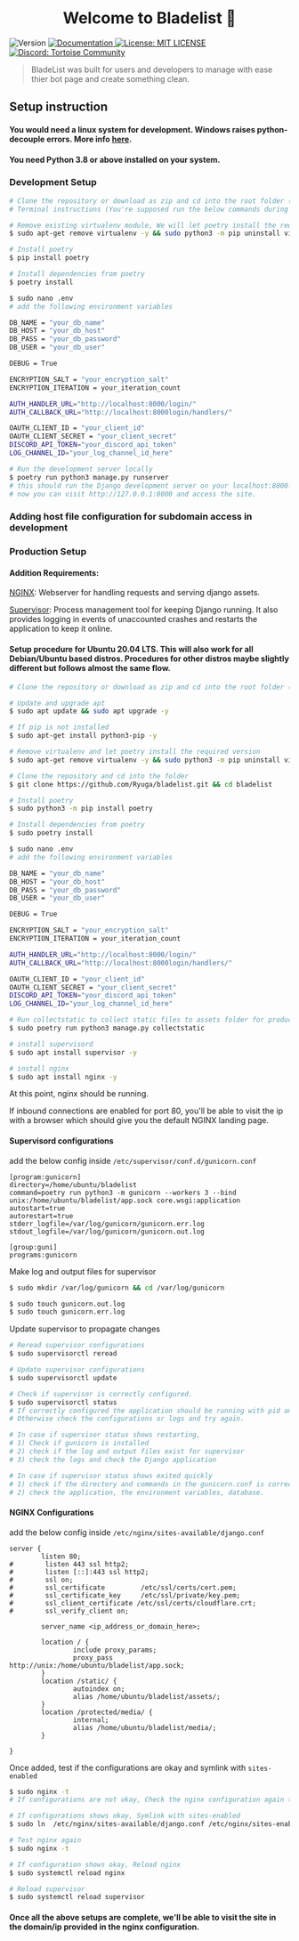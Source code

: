 <h1 align="center">Welcome to Bladelist 👋</h1>
<p>
  <img alt="Version" src="https://img.shields.io/badge/version-2.0.0-blue.svg?cacheSeconds=2592000" />
  <a href="https://docs.bladebotlist.xyz" target="_blank">
    <img alt="Documentation" src="https://img.shields.io/badge/documentation-yes-brightgreen.svg" />
  </a>
  <a href="https://github.com/bladelist/bladelist/blob/master/LICENCE" target="_blank">
    <img alt="License: MIT LICENSE" src="https://img.shields.io/badge/License-ALL RIGHTS RESERVED-yellow.svg" />
  </a>
  <a href="https://discord.gg/WeUtJ7hqum" target="_blank">
    <img alt="Discord: Tortoise Community" src="https://img.shields.io/badge/Discord-Tortoise%20Community-%23ffb101" />
  </a>
</p>

> BladeList was built for users and developers to manage with ease thier bot page and create something clean.

## Setup instruction


#### You would need a linux system for development. Windows raises python-decouple errors. More info [here](https://github.com/bladelist/bladelist/issues/1).
#### You need Python 3.8 or above installed on your system.


### Development Setup
```bash
# Clone the repository or download as zip and cd into the root folder (bladelist)
# Terminal instructions (You're supposed run the below commands during the initial setup)

# Remove existing virtualenv module, We will let poetry install the required version
$ sudo apt-get remove virtualenv -y && sudo python3 -m pip uninstall virtualenv -y

# Install poetry
$ pip install poetry

# Install dependencies from poetry
$ poetry install

$ sudo nano .env
# add the following environment variables

DB_NAME = "your_db_name"
DB_HOST = "your_db_host"
DB_PASS = "your_db_password"
DB_USER = "your_db_user"

DEBUG = True

ENCRYPTION_SALT = "your_encryption_salt"
ENCRYPTION_ITERATION = your_iteration_count

AUTH_HANDLER_URL="http://localhost:8000/login/"
AUTH_CALLBACK_URL="http://localhost:8000login/handlers/"

OAUTH_CLIENT_ID = "your_client_id"
OAUTH_CLIENT_SECRET = "your_client_secret"
DISCORD_API_TOKEN="your_discord_api_token"
LOG_CHANNEL_ID="your_log_channel_id_here"

# Run the development server locally
$ poetry run python3 manage.py runserver 
# this should run the Django development server on your localhost:8000.
# now you can visit http://127.0.0.1:8000 and access the site.
```

### Adding host file configuration for subdomain access in development

### Production Setup

#### Addition Requirements:

[NGINX](https://nginx.org/en/): Webserver for handling requests and serving django assets.

[Supervisor](http://supervisord.org/): Process management tool for keeping Django running. It also provides logging in events of unaccounted crashes and restarts the application to keep it online.


#### Setup procedure for Ubuntu 20.04 LTS. This will also work for all Debian/Ubuntu based distros. Procedures for other distros maybe slightly different but follows almost the same flow.
```bash
# Clone the repository or download as zip and cd into the root folder (bladelist)

# Update and upgrade apt
$ sudo apt update && sudo apt upgrade -y

# If pip is not installed
$ sudo apt-get install python3-pip -y

# Remove virtualenv and let poetry install the required version
$ sudo apt-get remove virtualenv -y && sudo python3 -m pip uninstall virtualenv -y

# Clone the repository and cd into the folder
$ git clone https://github.com/Ryuga/bladelist.git && cd bladelist

# Install poetry
$ sudo python3 -m pip install poetry

# Install dependencies from poetry
$ sudo poetry install

$ sudo nano .env
# add the following environment variables

DB_NAME = "your_db_name"
DB_HOST = "your_db_host"
DB_PASS = "your_db_password"
DB_USER = "your_db_user"

DEBUG = True

ENCRYPTION_SALT = "your_encryption_salt"
ENCRYPTION_ITERATION = your_iteration_count

AUTH_HANDLER_URL="http://localhost:8000/login/"
AUTH_CALLBACK_URL="http://localhost:8000login/handlers/"

OAUTH_CLIENT_ID = "your_client_id"
OAUTH_CLIENT_SECRET = "your_client_secret"
DISCORD_API_TOKEN="your_discord_api_token"
LOG_CHANNEL_ID="your_log_channel_id_here"

# Run collectstatic to collect static files to assets folder for production
$ sudo poetry run python3 manage.py collectstatic

# install supervisord
$ sudo apt install supervisor -y

# install nginx
$ sudo apt install nginx -y
```
At this point, nginx should be running. 

If inbound connections are enabled for port 80, you'll be able to visit the ip with a browser which should give you the default NGINX landing page.

#### Supervisord configurations
add the below config inside `/etc/supervisor/conf.d/gunicorn.conf`
```shell
[program:gunicorn]
directory=/home/ubuntu/bladelist
command=poetry run python3 -m gunicorn --workers 3 --bind unix:/home/ubuntu/bladelist/app.sock core.wsgi:application
autostart=true
autorestart=true
stderr_logfile=/var/log/gunicorn/gunicorn.err.log
stdout_logfile=/var/log/gunicorn/gunicorn.out.log

[group:guni]
programs:gunicorn
```

Make log and output files for supervisor
```bash
$ sudo mkdir /var/log/gunicorn && cd /var/log/gunicorn

$ sudo touch gunicorn.out.log
$ sudo touch gunicorn.err.log
```
Update supervisor to propagate changes

```bash
# Reread supervisor configurations
$ sudo supervisorctl reread

# Update supervisor configurations
$ sudo supervisorctl update

# Check if supervisor is correctly configured. 
$ sudo supervisorctl status
# If correctly configured the application should be running with pid and shows uptime. 
# Otherwise check the configurations or logs and try again.

# In case if supervisor status shows restarting, 
# 1) Check if gunicorn is installed 
# 2) check if the log and output files exist for supervisor
# 3) check the logs and check the Django application

# In case if supervisor status shows exited quickly
# 1) check if the directory and commands in the gunicorn.conf is correct
# 2) check the application, the environment variables, database.
```

#### NGINX Configurations

add the below config inside `/etc/nginx/sites-available/django.conf`

```shell
server {
        listen 80;
#        listen 443 ssl http2;
#        listen [::]:443 ssl http2;
#        ssl on;
#        ssl_certificate         /etc/ssl/certs/cert.pem;
#        ssl_certificate_key     /etc/ssl/private/key.pem;
#        ssl_client_certificate /etc/ssl/certs/cloudflare.crt;
#        ssl_verify_client on;

        server_name <ip_address_or_domain_here>;

        location / {
                include proxy_params;
                proxy_pass http://unix:/home/ubuntu/bladelist/app.sock;
        }
        location /static/ {
                autoindex on;
                alias /home/ubuntu/bladelist/assets/;
        }   
        location /protected/media/ {
                internal;
                alias /home/ubuntu/bladelist/media/;
        }
    
}
```
Once added, test if the configurations are okay and symlink with `sites-enabled`

```bash
$ sudo nginx -t
# If configurations are not okay, Check the nginx configuration again to see if paths added are correct

# If configurations shows okay, Symlink with sites-enabled
$ sudo ln  /etc/nginx/sites-available/django.conf /etc/nginx/sites-enabled

# Test nginx again
$ sudo nginx -t

# If configuration shows okay, Reload nginx
$ sudo systemctl reload nginx

# Reload supervisor
$ sudo systemctl reload supervisor
```

#### Once all the above setups are complete, we'll be able to visit the site in the domain/ip provided in the nginx configuration.